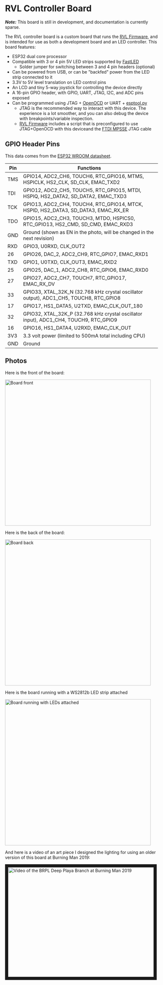 # RVL Controller Board

_**Note:**_ This board is still in development, and documentation is currently sparse.

The RVL controller board is a custom board that runs the [RVL Firmware](https://github.com/rvl-system/rvl-firmware), and is intended for use as both a development board and an LED controller. This board features:

- ESP32 dual core processor
- Compatible with 3 or 4 pin 5V LED strips supported by [FastLED](http://fastled.io/)
  - Solder jumper for switching between 3 and 4 pin headers (optional)
- Can be powered from USB, or can be "backfed" power from the LED strip connected to it
- 3.3V to 5V level translation on LED control pins
- An LCD and tiny 5-way joystick for controlling the device directly
- A 16-pin GPIO header, with GPIO, UART, JTAG, I2C, and ADC pins exposed
- Can be programmed using JTAG + [OpenOCD](https://docs.espressif.com/projects/esp-idf/en/latest/api-guides/jtag-debugging/#jtag-debugging-setup-openocd) or UART + [esptool.py](https://github.com/espressif/esptool)
  - JTAG is the recommended way to interact with this device. The experience is a lot smoother, and you can also debug the device with breakpoints/variable inspection.
  - [RVL Firmware](https://github.com/rvl-system/rvl-firmware) includes a script that is preconfigured to use JTAG+OpenOCD with this deviceand the [FTDI MPSSE](https://www.ftdichip.com/Products/Cables/USBMPSSE.htm) JTAG cable 
  
## GPIO Header Pins

This data comes from the [ESP32 WROOM datasheet](https://www.espressif.com/sites/default/files/documentation/esp32-wroom-32_datasheet_en.pdf).

|Pin|Functions|
|--|--|
| TMS | GPIO14, ADC2_CH6, TOUCH6, RTC_GPIO16, MTMS, HSPICLK, HS2_CLK, SD_CLK, EMAC_TXD2 |
| TDI | GPIO12, ADC2_CH5, TOUCH5, RTC_GPIO15, MTDI, HSPIQ, HS2_DATA2, SD_DATA2, EMAC_TXD3 |
| TCK | GPIO13, ADC2_CH4, TOUCH4, RTC_GPIO14, MTCK, HSPID, HS2_DATA3, SD_DATA3, EMAC_RX_ER |
| TDO | GPIO15, ADC2_CH3, TOUCH3, MTDO, HSPICS0, RTC_GPIO13, HS2_CMD, SD_CMD, EMAC_RXD3 |
| GND | Ground (shown as EN in the photo, will be changed in the next revision) |
| RXD | GPIO3, U0RXD, CLK_OUT2 |
| 26  | GPIO26, DAC_2, ADC2_CH9, RTC_GPIO7, EMAC_RXD1 |
| TXD | GPIO1, U0TXD, CLK_OUT3, EMAC_RXD2 |
| 25  | GPIO25, DAC_1, ADC2_CH8, RTC_GPIO6, EMAC_RXD0 |
| 27  | GPIO27, ADC2_CH7, TOUCH7, RTC_GPIO17, EMAC_RX_DV |
| 33  | GPIO33, XTAL_32K_N (32.768 kHz crystal oscillator output), ADC1_CH5, TOUCH8, RTC_GPIO8 |
| 17  | GPIO17, HS1_DATA5, U2TXD, EMAC_CLK_OUT_180 |
| 32  | GPIO32, XTAL_32K_P (32.768 kHz crystal oscillator input), ADC1_CH4, TOUCH9, RTC_GPIO9 |
| 16  | GPIO16, HS1_DATA4, U2RXD, EMAC_CLK_OUT |
| 3V3 | 3.3 volt power (limited to 500mA total including CPU) |
| GND | Ground  |

## Photos

Here is the front of the board:

<img src="https://user-images.githubusercontent.com/1141386/74892894-c1f00880-533f-11ea-85b2-5406611d7ab5.jpg" alt="Board front" width="480px"></img>

Here is the back of the board:

<img src="https://user-images.githubusercontent.com/1141386/74892908-ce746100-533f-11ea-830a-bf999217769f.jpg" alt="Board back" width="480px"></img>

Here is the board running with a WS2812b LED strip attached

<img src="https://user-images.githubusercontent.com/1141386/74892911-d0d6bb00-533f-11ea-85fa-5b57b07bd262.jpg" alt="Board running with LEDs attached" width="480px"></img>

And here is a video of an art piece I designed the lighting for using an older version of this board at Burning Man 2019:

<a href="https://www.youtube.com/watch?v=HZNM6n1g5n8" target="_blank">
  <img src="https://img.youtube.com/vi/HZNM6n1g5n8/0.jpg" alt="Video of the BRPL Deep Playa Branch at Burning Man 2019" width="480" height="360" border="10" />
</a>
